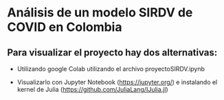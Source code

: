 # Análisis de un modelo SIRDV de COVID en Colombia

## Para visualizar el proyecto hay dos alternativas:

* Utilizando google Colab utilizando el archivo proyectoSIRDV.ipynb

* Visualizarlo con Jupyter Notebook (https://jupyter.org/) e instalando el kernel de Julia (https://github.com/JuliaLang/IJulia.jl)
